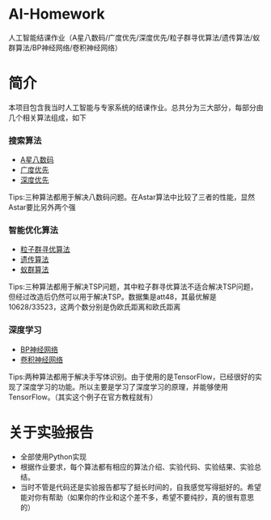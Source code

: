 # AI-Homework
人工智能结课作业（A星八数码/广度优先/深度优先/粒子群寻优算法/遗传算法/蚁群算法/BP神经网络/卷积神经网络）

# 简介

本项目包含我当时人工智能与专家系统的结课作业。总共分为三大部分，每部分由几个相关算法组成，如下

### 搜索算法

- [A星八数码](https://github.com/roadwide/AI-Homework/tree/master/Search%20Algorithms/Astar)
- [广度优先](https://github.com/roadwide/AI-Homework/tree/master/Search%20Algorithms/BFS)
- [深度优先](https://github.com/roadwide/AI-Homework/tree/master/Search%20Algorithms/DFS)

Tips:三种算法都用于解决八数码问题。在Astar算法中比较了三者的性能，显然Astar要比另外两个强

### 智能优化算法

- [粒子群寻优算法](https://github.com/roadwide/AI-Homework/tree/master/Intelligent%20Optimization%20Algorithm/PSO)
- [遗传算法](https://github.com/roadwide/AI-Homework/tree/master/Intelligent%20Optimization%20Algorithm/GA)
- [蚁群算法](https://github.com/roadwide/AI-Homework/tree/master/Intelligent%20Optimization%20Algorithm/ACO)

Tips:三种算法都用于解决TSP问题，其中粒子群寻优算法不适合解决TSP问题，但经过改造后仍然可以用于解决TSP。数据集是att48，其最优解是10628/33523，这两个数分别是伪欧氏距离和欧氏距离

### 深度学习

- [BP神经网络](https://github.com/roadwide/AI-Homework/tree/master/Deep%20Learning/BP/)
- [卷积神经网络](https://github.com/roadwide/AI-Homework/tree/master/Deep%20Learning/CNN)

Tips:两种算法都用于解决手写体识别。由于使用的是TensorFlow，已经很好的实现了深度学习的功能。所以主要是学习了深度学习的原理，并能够使用TensorFlow。（其实这个例子在官方教程就有）

# 关于实验报告

- 全部使用Python实现
- 根据作业要求，每个算法都有相应的算法介绍、实验代码、实验结果、实验总结。
- 当时不管是代码还是实验报告都写了挺长时间的，自我感觉写得挺好的。希望能对你有帮助（如果你的作业和这个差不多，希望不要纯抄，真的很有意思的）